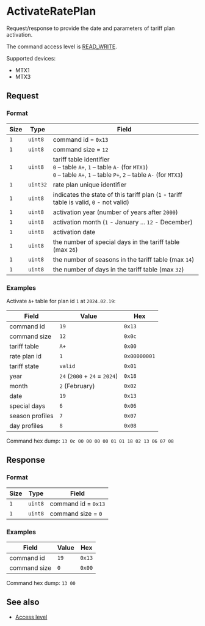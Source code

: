 # ActivateRatePlan

Request/response to provide the date and parameters of tariff plan activation.

The command access level is [READ_WRITE](../basics.md#command-access-level).

Supported devices:
- MTX1
- MTX3


## Request

### Format

| Size | Type     | Field                                                                                                                                                |
| ---- | -------- | ---------------------------------------------------------------------------------------------------------------------------------------------------- |
| `1`  | `uint8`  | command id = `0x13`                                                                                                                                  |
| `1`  | `uint8`  | command size = `12`                                                                                                                                  |
| `1`  | `uint8`  | tariff table identifier <br/> `0` – table `A+`, `1` – table `A-` (for `MTX1`)</br> `0` – table `A+`, `1` – table `P+`, `2` – table `A-` (for `MTX3`) |
| `1`  | `uint32` | rate plan unique identifier                                                                                                                          |
| `1`  | `uint8`  | indicates the state of this tariff plan (`1` - tariff table is valid, `0` - not valid)                                                               |
| `1`  | `uint8`  | activation year (number of years after `2000`)                                                                                                       |
| `1`  | `uint8`  | activation month (`1` - January ... `12` - December)                                                                                                 |
| `1`  | `uint8`  | activation date                                                                                                                                      |
| `1`  | `uint8`  | the number of special days in the tariff table (max `26`)                                                                                            |
| `1`  | `uint8`  | the number of seasons in the tariff table (max `14`)                                                                                                 |
| `1`  | `uint8`  | the number of days in the tariff table (max `32`)                                                                                                    |


### Examples

Activate `A+` table for plan id `1` at `2024.02.19`:

| Field           | Value                         | Hex          |
| --------------- | ----------------------------- | ------------ |
| command id      | `19`                          | `0x13`       |
| command size    | `12`                          | `0x0c`       |
| tariff table    | `A+`                          | `0x00`       |
| rate plan id    | `1`                           | `0x00000001` |
| tariff state    | `valid`                       | `0x01`       |
| year            | `24` (`2000` + `24` = `2024`) | `0x18`       |
| month           | `2` (February)                | `0x02`       |
| date            | `19`                          | `0x13`       |
| special days    | `6`                           | `0x06`       |
| season profiles | `7`                           | `0x07`       |
| day profiles    | `8`                           | `0x08`       |

Command hex dump: `13 0c 00 00 00 00 01 01 18 02 13 06 07 08`


## Response

### Format

| Size | Type    | Field               |
| ---- | ------- | ------------------- |
| `1`  | `uint8` | command id = `0x13` |
| `1`  | `uint8` | command size = `0`  |

### Examples

| Field        | Value | Hex    |
| ------------ | ----- | ------ |
| command id   | `19`  | `0x13` |
| command size | `0`   | `0x00` |

Command hex dump: `13 00`


## See also

* [Access level](../basics.md#command-access-level)
